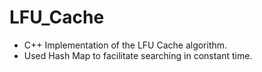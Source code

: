 # LFU_Cache
- C++ Implementation of the LFU Cache algorithm. 
- Used Hash Map to facilitate searching in constant time.
